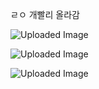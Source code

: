 ㄹㅇ 개빨리 올라감 

![Uploaded Image](https://gamzatech-bucket.s3.ap-northeast-2.amazonaws.com/post-images/79/3edc787b-3dcb-4afb-8a9f-750eb05f774e_image.png)

![Uploaded Image](https://gamzatech-bucket.s3.ap-northeast-2.amazonaws.com/post-images/79/c395ce7f-f997-405f-8f31-4b0d7c43dfdd_image.png)

![Uploaded Image](https://gamzatech-bucket.s3.ap-northeast-2.amazonaws.com/post-images/79/f48d7468-9905-422c-8d84-e0a58f199487_image.png)